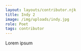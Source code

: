 ```yaml
---
layout: layouts/contributor.njk
title: Indy 2
image: /img/uploads/indy.jpg
role: Poet
tags: contributor
---
```

Lorem ipsum
